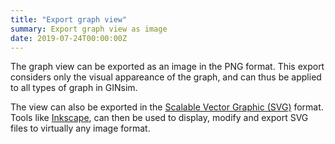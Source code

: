 ```yaml
---
title: "Export graph view"
summary: Export graph view as image
date: 2019-07-24T00:00:00Z
---
```


The graph view can be exported as an image in the PNG format.
This export considers only the visual appareance of the graph,
and can thus be applied to all types of graph in GINsim.

The view can also be exported in the 
[Scalable Vector Graphic (SVG)](http://www.w3.org/Graphics/SVG/) format.
Tools like [Inkscape](http://inkscape.org), can then be used to display,
modify and export SVG files to virtually any image format.

